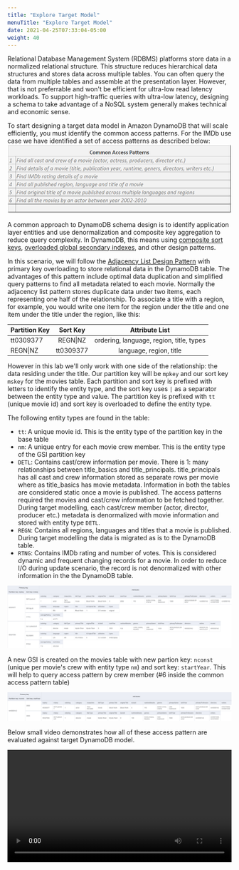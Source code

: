 ```yaml
---
title: "Explore Target Model"
menuTitle: "Explore Target Model"
date: 2021-04-25T07:33:04-05:00
weight: 40
---
```


Relational Database Management System (RDBMS) platforms store data in a normalized relational structure. This structure reduces hierarchical data structures and stores data across multiple tables.
You can often query the data from multiple tables and assemble at the presentation layer. However, that is not preferrable and won't be efficient for ultra-low read latency workloads.
To support high-traffic queries with ultra-low latency, designing a schema to take advantage of a NoSQL system generally makes technical and economic sense.

To start designing a target data model in Amazon DynamoDB that will scale efficiently, you must identify the common access patterns. For the IMDb use case we have identified a set of access patterns as described below:
![Final Deployment Architecture](/static/images/migration32.png)

A common approach to DynamoDB schema design is to identify application layer entities and use denormalization and composite key aggregation to reduce query complexity.
In DynamoDB, this means using [composite sort keys](https://docs.aws.amazon.com/amazondynamodb/latest/developerguide/bp-sort-keys.html), [overloaded global secondary indexes](https://docs.aws.amazon.com/amazondynamodb/latest/developerguide/bp-gsi-overloading.html), and other design patterns.


In this scenario, we will follow the [Adjacency List Design Pattern](https://docs.aws.amazon.com/amazondynamodb/latest/developerguide/bp-adjacency-graphs.html#bp-adjacency-lists) with primary key overloading to store relational data in the DynamoDB table. The advantages of this pattern include optimal data duplication and simplified query patterns to find all metadata related to each movie. Normally the adjacency list pattern stores duplicate data under two items, each representing one half of the relationship. To associate a title with a region, for example, you would write one item for the region under the title and one item under the title under the region, like this:

| Partition Key        |  Sort Key           | Attribute List         |
| ------------- |:-------------:|:-------------:|
| tt0309377     | REGN\|NZ | ordering, language, region, title, types |
| REGN\|NZ      | tt0309377 | language, region, title  |

However in this lab we'll only work with one side of the relationship: the data residing under the title. Our partition key will be `mpkey` and our sort key `mskey` for the movies table. Each partition and sort key is prefixed with letters to identify the entity type, and the sort key uses `|` as a separator between the entity type and value.
The partition key is prefixed with `tt` (unique movie id) and sort key is overloaded to define the entity type.

The following entity types are found in the table:

- `tt`: A unique movie id. This is the entity type of the partition key in the base table
- `nm`: A unique entry for each movie crew member. This is the entity type of the GSI partition key
- `DETL`: Contains cast/crew information per movie. There is 1: many relationships between title_basics and title_principals.
title_principals has all cast and crew information stored as separate rows per movie where as title_basics has movie metadata.
Information in both the tables are considered static once a movie is published. The access patterns required the movies and cast/crew information to be fetched together.
During target modelling, each cast/crew member (actor, director, producer etc.) metadata is denormalized with movie information and stored with entity type `DETL`.
- `REGN`: Contains all regions, languages and titles that a movie is published.
During target modelling the data is migrated as is to the DynamoDB table.
- `RTNG`: Contains IMDb rating and number of votes. This is considered dynamic and frequent changing records for a movie.
In order to reduce I/O during update scenario, the record is not denormalized with other information in the the DynamoDB table.

![Final Deployment Architecture](/static/images/migration33.png)

A new GSI is created on the movies table with new partion key: `nconst` (unique per movie's crew with entity type `nm`) and sort key: `startYear`. This will help to query access pattern by crew member (#6 inside the common access pattern table)

![Final Deployment Architecture](/static/images/migration34.png)

Below small video demonstrates how all of these access pattern are evaluated against target DynamoDB model.

<video width=100% controls autoplay>
    <source src="https://www.amazondynamodblabs.com/static/rdbms-migration/migration36.mp4" type="video/mp4">
    Your browser does not support the video tag.
</video>
